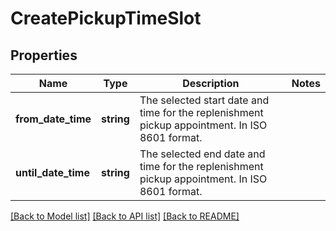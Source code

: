 # CreatePickupTimeSlot

## Properties
Name | Type | Description | Notes
------------ | ------------- | ------------- | -------------
**from_date_time** | **string** | The selected start date and time for the replenishment pickup appointment. In ISO 8601 format. | 
**until_date_time** | **string** | The selected end date and time for the replenishment pickup appointment. In ISO 8601 format. | 

[[Back to Model list]](../README.md#documentation-for-models) [[Back to API list]](../README.md#documentation-for-api-endpoints) [[Back to README]](../README.md)


